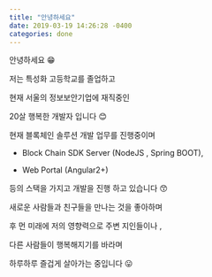 ```yaml
---
title: "안녕하세요"
date: 2019-03-19 14:26:28 -0400
categories: done
---
```


안녕하세요 &#128513;

저는 특성화 고등학교를 졸업하고

현재 서울의 정보보안기업에 재직중인

20살 행복한 개발자 입니다 &#128522;

현재 블록체인 솔루션 개발 업무를 진행중이며

- Block Chain SDK Server (NodeJS , Spring BOOT),

- Web Portal (Angular2+)

등의 스택을 가지고 개발을 진행 하고 있습니다 &#128537;

새로운 사람들과 친구들을 만나는 것을 좋아하며

후 먼 미래에 저의 영향력으로 주변 지인들이나 ,

다른 사람들이 행복해지기를 바라며

하루하루 즐겁게 살아가는 중입니다 &#128539;

<!-- Check out the [Jekyll docs][jekyll-docs] for more info on how to get the most out of Jekyll. File all bugs/feature requests at [Jekyll’s GitHub repo][jekyll-gh]. If you have questions, you can ask them on [Jekyll Talk][jekyll-talk].

[jekyll-docs]: https://jekyllrb.com/docs/home
[jekyll-gh]: https://github.com/jekyll/jekyll
[jekyll-talk]: https://talk.jekyllrb.com/ -->

